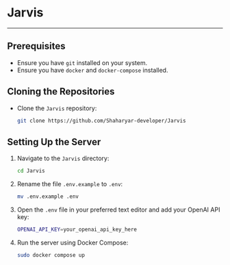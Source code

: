 # Jarvis
---

## Prerequisites

- Ensure you have `git` installed on your system.
- Ensure you have `docker` and `docker-compose` installed.

## Cloning the Repositories

- Clone the `Jarvis` repository:
    ```sh
    git clone https://github.com/Shaharyar-developer/Jarvis
    ```

## Setting Up the Server

1. Navigate to the `Jarvis` directory:
    ```sh
    cd Jarvis
    ```

2. Rename the file `.env.example` to `.env`:
    ```sh
    mv .env.example .env
    ```

3. Open the `.env` file in your preferred text editor and add your OpenAI API key:
    ```sh
    OPENAI_API_KEY=your_openai_api_key_here
    ```

4. Run the server using Docker Compose:
    ```sh
    sudo docker compose up
    ```
